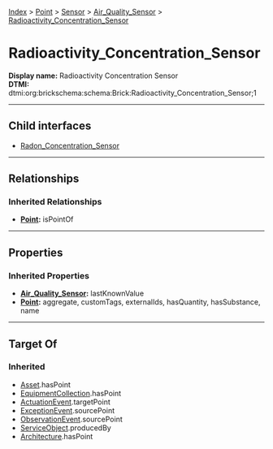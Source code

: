 [Index](../../../../index.md) > [Point](../../../Point.md) > [Sensor](../../Sensor.md) > [Air_Quality_Sensor](../Air_Quality_Sensor.md) > [Radioactivity_Concentration_Sensor](#)
# Radioactivity_Concentration_Sensor

**Display name:** Radioactivity Concentration Sensor<br />
**DTMI:** dtmi:org:brickschema:schema:Brick:Radioactivity_Concentration_Sensor;1

---

## Child interfaces
* [Radon_Concentration_Sensor](Radon_Concentration_Sensor.md)

---

## Relationships

### Inherited Relationships
* **[Point](../../../Point.md):** isPointOf

---

## Properties

### Inherited Properties
* **[Air_Quality_Sensor](../Air_Quality_Sensor.md):** lastKnownValue
* **[Point](../../../Point.md):** aggregate, customTags, externalIds, hasQuantity, hasSubstance, name

---

## Target Of
### Inherited
* [Asset](../../../../Asset/Asset.md).hasPoint
* [EquipmentCollection](../../../../Collection/EquipmentCollection.md).hasPoint
* [ActuationEvent](../../../../Event/PointEvent/ActuationEvent.md).targetPoint
* [ExceptionEvent](../../../../Event/PointEvent/ExceptionEvent.md).sourcePoint
* [ObservationEvent](../../../../Event/PointEvent/ObservationEvent.md).sourcePoint
* [ServiceObject](../../../../Information/ServiceObject/ServiceObject.md).producedBy
* [Architecture](../../../../Space/Architecture/Architecture.md).hasPoint
